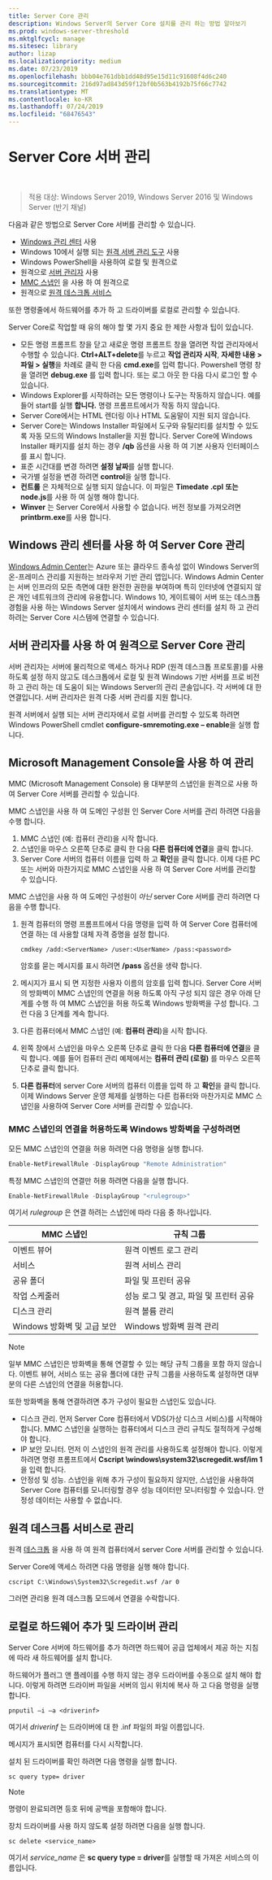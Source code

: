 ```yaml
---
title: Server Core 관리
description: Windows Server의 Server Core 설치를 관리 하는 방법 알아보기
ms.prod: windows-server-threshold
ms.mktglfcycl: manage
ms.sitesec: library
author: lizap
ms.localizationpriority: medium
ms.date: 07/23/2019
ms.openlocfilehash: bbb04e761dbb1dd48d95e15d11c91608f4d6c240
ms.sourcegitcommit: 216d97ad843d59f12bf0b563b4192b75f66c7742
ms.translationtype: MT
ms.contentlocale: ko-KR
ms.lasthandoff: 07/24/2019
ms.locfileid: "68476543"
---
```

# <a name="manage-a-server-core-server"></a>Server Core 서버 관리
 
> 적용 대상: Windows Server 2019, Windows Server 2016 및 Windows Server (반기 채널)

다음과 같은 방법으로 Server Core 서버를 관리할 수 있습니다.
- [Windows 관리 센터](../../manage/windows-admin-center/overview.md) 사용
- Windows 10에서 실행 되는 [원격 서버 관리 도구](../../remote/remote-server-administration-tools.md) 사용
- Windows PowerShell을 사용하여 로컬 및 원격으로
- 원격으로 [서버 관리자](../server-manager/server-manager.md) 사용
- [MMC 스냅인](#managing-with-microsoft-management-console) 을 사용 하 여 원격으로
- 원격으로 [원격 데스크톱 서비스](#managing-with-remote-desktop-services)

또한 명령줄에서 하드웨어를 추가 하 고 드라이버를 로컬로 관리할 수 있습니다.

Server Core로 작업할 때 유의 해야 할 몇 가지 중요 한 제한 사항과 팁이 있습니다.

- 모든 명령 프롬프트 창을 닫고 새로운 명령 프롬프트 창을 열려면 작업 관리자에서 수행할 수 있습니다. **Ctrl\+ALT\+delete**를 누르고 **작업 관리자 시작**, **자세한 내용 > 파일 > 실행**을 차례로 클릭 한 다음 **cmd.exe**를 입력 합니다. Powershell 명령 창을 열려면 **debug.exe** 를 입력 합니다. 또는 로그 아웃 한 다음 다시 로그인 할 수 있습니다.
- Windows Explorer를 시작하려는 모든 명령이나 도구는 작동하지 않습니다. 예를 들어 start를 실행 **합니다.** 명령 프롬프트에서가 작동 하지 않습니다.
- Server Core에서는 HTML 렌더링 이나 HTML 도움말이 지원 되지 않습니다.
- Server Core는 Windows Installer 파일에서 도구와 유틸리티를 설치할 수 있도록 자동 모드의 Windows Installer을 지원 합니다. Server Core에 Windows Installer 패키지를 설치 하는 경우 **/qb** 옵션을 사용 하 여 기본 사용자 인터페이스를 표시 합니다.
- 표준 시간대를 변경 하려면 **설정 날짜**를 실행 합니다.
- 국가별 설정을 변경 하려면 **control**을 실행 합니다.
- **컨트롤** 은 자체적으로 실행 되지 않습니다. 이 파일은 **Timedate .cpl** **또는 node.js**를 사용 하 여 실행 해야 합니다.
- **Winver** 는 Server Core에서 사용할 수 없습니다. 버전 정보를 가져오려면 **printbrm.exe**를 사용 합니다.

## <a name="managing-server-core-with-windows-admin-center"></a>Windows 관리 센터를 사용 하 여 Server Core 관리
[Windows Admin Center](../../manage/windows-admin-center/overview.md)는 Azure 또는 클라우드 종속성 없이 Windows Server의 온-프레미스 관리를 지원하는 브라우저 기반 관리 앱입니다. Windows Admin Center는 서버 인프라의 모든 측면에 대한 완전한 권한을 부여하며 특히 인터넷에 연결되지 않은 개인 네트워크의 관리에 유용합니다. Windows 10, 게이트웨이 서버 또는 데스크톱 경험을 사용 하는 Windows Server 설치에서 windows 관리 센터를 설치 하 고 관리 하려는 Server Core 시스템에 연결할 수 있습니다.

## <a name="managing-server-core-remotely-with-server-manager"></a>서버 관리자를 사용 하 여 원격으로 Server Core 관리

서버 관리자는 서버에 물리적으로 액세스 하거나 RDP (원격 데스크톱 프로토콜)를 사용 하도록 설정 하지 않고도 데스크톱에서 로컬 및 원격 Windows 기반 서버를 프로 비전 하 고 관리 하는 데 도움이 되는 Windows Server의 관리 콘솔입니다. 각 서버에 대 한 연결입니다. 서버 관리자은 원격 다중 서버 관리를 지원 합니다.

원격 서버에서 실행 되는 서버 관리자에서 로컬 서버를 관리할 수 있도록 하려면 Windows PowerShell cmdlet **configure-smremoting.exe – enable**을 실행 합니다.

## <a name="managing-with-microsoft-management-console"></a>Microsoft Management Console을 사용 하 여 관리

MMC (Microsoft Management Console) 용 대부분의 스냅인을 원격으로 사용 하 여 Server Core 서버를 관리할 수 있습니다.

MMC 스냅인을 사용 하 여 도메인 구성원 인 Server Core 서버를 관리 하려면 다음을 수행 합니다. 

1. MMC 스냅인 (예: 컴퓨터 관리)을 시작 합니다.
2. 스냅인을 마우스 오른쪽 단추로 클릭 한 다음 **다른 컴퓨터에 연결**을 클릭 합니다.
2. Server Core 서버의 컴퓨터 이름을 입력 하 고 **확인**을 클릭 합니다. 이제 다른 PC 또는 서버와 마찬가지로 MMC 스냅인을 사용 하 여 Server Core 서버를 관리할 수 있습니다.

MMC 스냅인을 사용 하 여 도메인 구성원이 *아닌* server Core 서버를 관리 하려면 다음을 수행 합니다. 

1. 원격 컴퓨터의 명령 프롬프트에서 다음 명령을 입력 하 여 Server Core 컴퓨터에 연결 하는 데 사용할 대체 자격 증명을 설정 합니다.

   ```
   cmdkey /add:<ServerName> /user:<UserName> /pass:<password>
   ```

   암호를 묻는 메시지를 표시 하려면 **/pass** 옵션을 생략 합니다.

2. 메시지가 표시 되 면 지정한 사용자 이름의 암호를 입력 합니다.
   Server Core 서버의 방화벽이 MMC 스냅인의 연결을 허용 하도록 아직 구성 되지 않은 경우 아래 단계를 수행 하 여 MMC 스냅인을 허용 하도록 Windows 방화벽을 구성 합니다. 그런 다음 3 단계를 계속 합니다.
3. 다른 컴퓨터에서 MMC 스냅인 (예: **컴퓨터 관리**)을 시작 합니다.
4. 왼쪽 창에서 스냅인을 마우스 오른쪽 단추로 클릭 한 다음 **다른 컴퓨터에 연결**을 클릭 합니다. 예를 들어 컴퓨터 관리 예제에서는 **컴퓨터 관리 (로컬)** 를 마우스 오른쪽 단추로 클릭 합니다.
5. **다른 컴퓨터**에 server Core 서버의 컴퓨터 이름을 입력 하 고 **확인**을 클릭 합니다. 이제 Windows Server 운영 체제를 실행하는 다른 컴퓨터와 마찬가지로 MMC 스냅인을 사용하여 Server Core 서버를 관리할 수 있습니다.

### <a name="to-configure-windows-firewall-to-allow-mmc-snap-ins-to-connect"></a>MMC 스냅인의 연결을 허용하도록 Windows 방화벽을 구성하려면
모든 MMC 스냅인의 연결을 허용 하려면 다음 명령을 실행 합니다.

```PowerShell
Enable-NetFirewallRule -DisplayGroup "Remote Administration"
```

특정 MMC 스냅인의 연결만 허용 하려면 다음을 실행 합니다.

```PowerShell
Enable-NetFirewallRule -DisplayGroup "<rulegroup>"
```

여기서 *rulegroup* 은 연결 하려는 스냅인에 따라 다음 중 하나입니다.

| MMC 스냅인                            | 규칙 그룹                                            |
| ---------------------------------------- | ------------------------------------------------------- |
| 이벤트 뷰어                           | 원격 이벤트 로그 관리                           |
| 서비스                               | 원격 서비스 관리                             |
| 공유 폴더                         | 파일 및 프린터 공유                              |
| 작업 스케줄러                         | 성능 로그 및 경고, 파일 및 프린터 공유 |
| 디스크 관리                        | 원격 볼륨 관리                              |
| Windows 방화벽 및 고급 보안 | Windows 방화벽 원격 관리                    |


> [!NOTE] 
> 일부 MMC 스냅인은 방화벽을 통해 연결할 수 있는 해당 규칙 그룹을 포함 하지 않습니다. 이벤트 뷰어, 서비스 또는 공유 폴더에 대한 규칙 그룹을 사용하도록 설정하면 대부분의 다른 스냅인의 연결을 허용합니다. 
>
> 또한 방화벽을 통해 연결하려면 추가 구성이 필요한 스냅인도 있습니다.
>
> - 디스크 관리. 먼저 Server Core 컴퓨터에서 VDS(가상 디스크 서비스)를 시작해야 합니다. MMC 스냅인을 실행하는 컴퓨터에서 디스크 관리 규칙도 절적하게 구성해야 합니다.
> - IP 보안 모니터. 먼저 이 스냅인의 원격 관리를 사용하도록 설정해야 합니다. 이렇게 하려면 명령 프롬프트에서 **Cscript \windows\system32\scregedit.wsf/im 1** 을 입력 합니다.
> - 안정성 및 성능. 스냅인을 위해 추가 구성이 필요하지 않지만, 스냅인을 사용하여 Server Core 컴퓨터를 모니터링할 경우 성능 데이터만 모니터링할 수 있습니다. 안정성 데이터는 사용할 수 없습니다.

## <a name="managing-with-remote-desktop-services"></a>원격 데스크톱 서비스로 관리

원격 [데스크톱](../../remote/remote-desktop-services/welcome-to-rds.md) 을 사용 하 여 원격 컴퓨터에서 server Core 서버를 관리할 수 있습니다.

Server Core에 액세스 하려면 다음 명령을 실행 해야 합니다. 

```
cscript C:\Windows\System32\Scregedit.wsf /ar 0
```

그러면 관리용 원격 데스크톱 모드에서 연결을 수락합니다.

## <a name="add-hardware-and-manage-drivers-locally"></a>로컬로 하드웨어 추가 및 드라이버 관리

Server Core 서버에 하드웨어를 추가 하려면 하드웨어 공급 업체에서 제공 하는 지침에 따라 새 하드웨어를 설치 합니다. 

하드웨어가 플러그 앤 플레이를 수행 하지 않는 경우 드라이버를 수동으로 설치 해야 합니다. 이렇게 하려면 드라이버 파일을 서버의 임시 위치에 복사 하 고 다음 명령을 실행 합니다.

```
pnputil –i –a <driverinf>
```

여기서 *driverinf* 는 드라이버에 대 한 .inf 파일의 파일 이름입니다.

메시지가 표시되면 컴퓨터를 다시 시작합니다.

설치 된 드라이버를 확인 하려면 다음 명령을 실행 합니다. 

```
sc query type= driver
```

> [!NOTE] 
> 명령이 완료되려면 등호 뒤에 공백을 포함해야 합니다.

장치 드라이버를 사용 하지 않도록 설정 하려면 다음을 실행 합니다.

```
sc delete <service_name>
```

여기서 *service_name* 은 **sc query type = driver**를 실행할 때 가져온 서비스의 이름입니다.